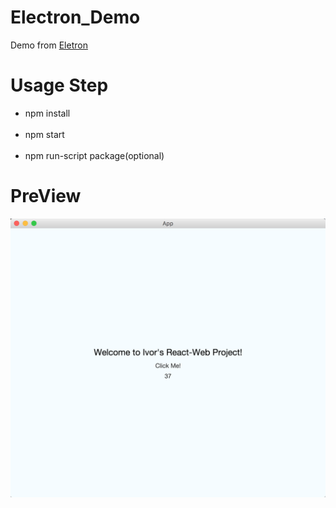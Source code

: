 # Electron_Demo
Demo from [Eletron](https://github.com/electron/electron)

# Usage Step

 - npm install</br></br>
 - npm start</br></br>
 - npm run-script package(optional)

# PreView
![Ivor](/image/electron.png)
